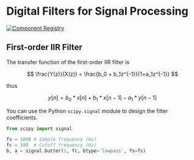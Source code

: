 # Digital Filters for Signal Processing

[![Component Registry](https://components.espressif.com/components/espressif/filters/badge.svg)](https://components.espressif.com/components/espressif/filters)

## First-order IIR Filter

The transfer function of the first-order IIR filter is

$$
\frac{Y(z)}{X(z)} = \frac{b_0 + b_1z^{-1}}{1+a_1z^{-1}}
$$

thus

$$
y[n] = b_0 * x[n] + b_1 * x[n-1] - a_1 * y[n-1]
$$

You can use the Python `scipy.signal` module to design the filter coefficients.

```python
from scipy import signal

fs = 1000 # Sample frequency (Hz)
fc = 100  # Cutoff frequency (Hz)
b, a = signal.butter(1, fc, btype='lowpass', fs=fs)
```
